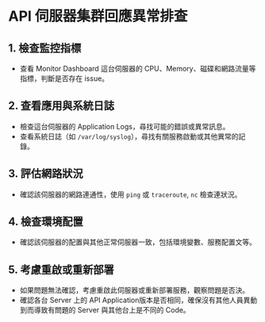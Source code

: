 # API 伺服器集群回應異常排查  

## 1. 檢查監控指標 
- 查看 Monitor Dashboard 這台伺服器的 CPU、Memory、磁碟和網路流量等指標，判斷是否存在 issue。    

## 2. 查看應用與系統日誌 
- 檢查這台伺服器的 Application Logs，尋找可能的錯誤或異常訊息。  
- 查看系統日誌（如 `/var/log/syslog`），尋找有關服務啟動或其他異常的記錄。  

## 3. 評估網路狀況 
- 確認該伺服器的網路連通性，使用 `ping` 或 `traceroute`, `nc` 檢查連狀況。    

## 4. 檢查環境配置 
- 確認該伺服器的配置與其他正常伺服器一致，包括環境變數、服務配置文等。      

## 5. 考慮重啟或重新部署
- 如果問題無法確認，考慮重啟此伺服器或重新部署服務，觀察問題是否決。
- 確認各台 Server 上的 API Application版本是否相同，確保沒有其他人員異動到而導致有問題的 Server 與其他台上是不同的 Code。
   